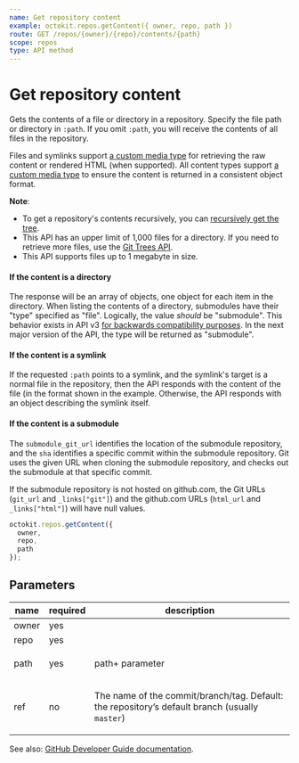 ```yaml
---
name: Get repository content
example: octokit.repos.getContent({ owner, repo, path })
route: GET /repos/{owner}/{repo}/contents/{path}
scope: repos
type: API method
---
```


# Get repository content

Gets the contents of a file or directory in a repository. Specify the file path or directory in `:path`. If you omit
`:path`, you will receive the contents of all files in the repository.

Files and symlinks support [a custom media type](https://docs.github.com/rest/reference/repos#custom-media-types) for
retrieving the raw content or rendered HTML (when supported). All content types support [a custom media
type](https://docs.github.com/rest/reference/repos#custom-media-types) to ensure the content is returned in a consistent
object format.

**Note**:

- To get a repository's contents recursively, you can [recursively get the tree](https://docs.github.com/rest/reference/git#trees).
- This API has an upper limit of 1,000 files for a directory. If you need to retrieve more files, use the [Git Trees
  API](https://docs.github.com/rest/reference/git#get-a-tree).
- This API supports files up to 1 megabyte in size.

#### If the content is a directory

The response will be an array of objects, one object for each item in the directory.
When listing the contents of a directory, submodules have their "type" specified as "file". Logically, the value
_should_ be "submodule". This behavior exists in API v3 [for backwards compatibility purposes](https://git.io/v1YCW).
In the next major version of the API, the type will be returned as "submodule".

#### If the content is a symlink

If the requested `:path` points to a symlink, and the symlink's target is a normal file in the repository, then the
API responds with the content of the file (in the format shown in the example. Otherwise, the API responds with an object
describing the symlink itself.

#### If the content is a submodule

The `submodule_git_url` identifies the location of the submodule repository, and the `sha` identifies a specific
commit within the submodule repository. Git uses the given URL when cloning the submodule repository, and checks out
the submodule at that specific commit.

If the submodule repository is not hosted on github.com, the Git URLs (`git_url` and `_links["git"]`) and the
github.com URLs (`html_url` and `_links["html"]`) will have null values.

```js
octokit.repos.getContent({
  owner,
  repo,
  path
});
```

## Parameters

<table>
  <thead>
    <tr>
      <th>name</th>
      <th>required</th>
      <th>description</th>
    </tr>
  </thead>
  <tbody>
    <tr><td>owner</td><td>yes</td><td>

</td></tr>
<tr><td>repo</td><td>yes</td><td>

</td></tr>
<tr><td>path</td><td>yes</td><td>

path+ parameter

</td></tr>
<tr><td>ref</td><td>no</td><td>

The name of the commit/branch/tag. Default: the repository’s default branch (usually `master`)

</td></tr>
  </tbody>
</table>

See also: [GitHub Developer Guide documentation](https://docs.github.com/rest/reference/repos#get-repository-content).
